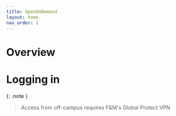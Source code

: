 ```yaml
---
title: OpenOnDemand
layout: home
nav_order: 1
---
```


# Overview

# Logging in

{: .note }
>  Access from off-campus requires F&M's Global Protect VPN
>
